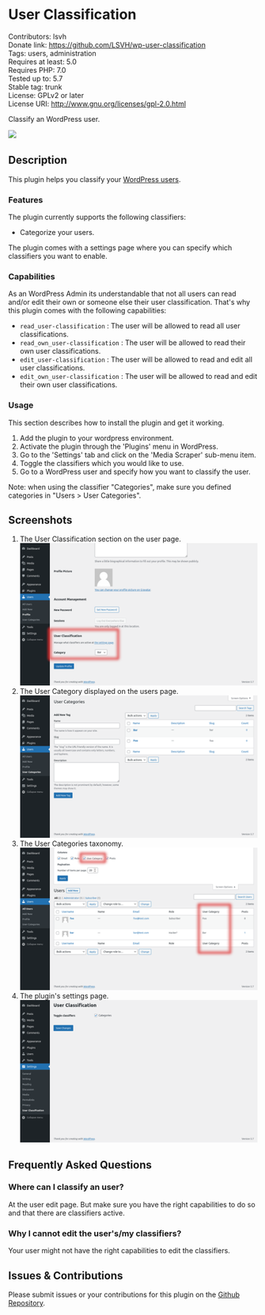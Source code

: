# User Classification

Contributors: lsvh  
Donate link: https://github.com/LSVH/wp-user-classification  
Tags: users, administration  
Requires at least: 5.0  
Requires PHP: 7.0  
Tested up to: 5.7  
Stable tag: trunk  
License: GPLv2 or later  
License URI: http://www.gnu.org/licenses/gpl-2.0.html

Classify an WordPress user.

[![](https://img.shields.io/wordpress/plugin/installs/user-classification?style=for-the-badge)](https://wordpress.org/plugins/user-classification/)

## Description

This plugin helps you classify your [WordPress users](https://learn.wordpress.org/lesson-plan/user-management/).

### Features

The plugin currently supports the following classifiers:

* Categorize your users.

The plugin comes with a settings page where you can specify which classifiers you want to enable.

### Capabilities

As an WordPress Admin its understandable that not all users can read and/or edit their own or someone else their user classification. That's why this plugin comes with the following capabilities:

* `read_user-classification` : The user will be allowed to read all user classifications.
* `read_own_user-classification` : The user will be allowed to read their own user classifications.
* `edit_user-classification` : The user will be allowed to read and edit all user classifications.
* `edit_own_user-classification` : The user will be allowed to read and edit their own user classifications.

### Usage

This section describes how to install the plugin and get it working.

1. Add the plugin to your wordpress environment.
2. Activate the plugin through the 'Plugins' menu in WordPress.
3. Go to the 'Settings' tab and click on the 'Media Scraper' sub-menu item.
4. Toggle the classifiers which you would like to use.
5. Go to a WordPress user and specify how you want to classify the user.

Note: when using the classifier "Categories", make sure you defined categories in "Users > User Categories".

## Screenshots

1. The User Classification section on the user page.  
   ![The User Classification section on the user page](.wordpress-org/screenshot-1.png)
2. The User Category displayed on the users page.  
   ![The User Category displayed on the users page](.wordpress-org/screenshot-2.png)
4. The User Categories taxonomy.  
   ![The User Categories taxonomy](.wordpress-org/screenshot-3.png)
6. The plugin's settings page.  
   ![The plugin's settings page](.wordpress-org/screenshot-4.png)

## Frequently Asked Questions

### Where can I classify an user?

At the user edit page. But make sure you have the right capabilities to do so and that there are classifiers active.

### Why I cannot edit the user's/my classifiers?

Your user might not have the right capabilities to edit the classifiers.

## Issues & Contributions

Please submit issues or your contributions for this plugin on the [Github Repository](https://github.com/LSVH/wp-user-classification).

<!-- changelog -->

